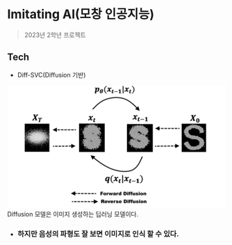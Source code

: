 # Imitating AI(모창 인공지능)
> 2023년 2학년 프로젝트

## Tech
- Diff-SVC(Diffusion 기반)
<img src="./img/diffusion.png">
Diffusion 모델은 이미지 생성하는 딥러닝 모델이다.

- <h3>하지만 음성의 파형도 잘 보면 이미지로 인식 할 수 있다.</h3>
